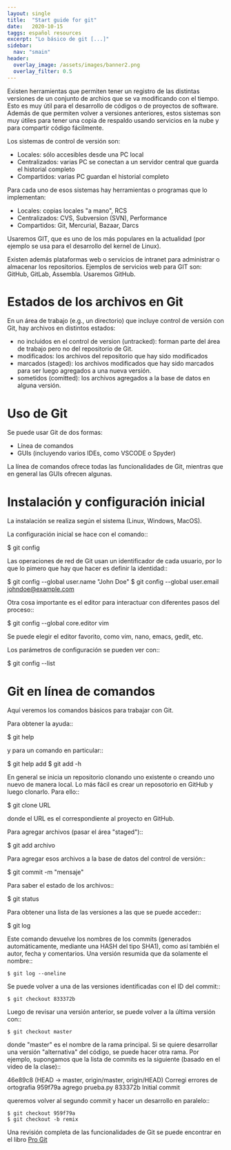 ```yaml
---
layout: single
title:  "Start guide for git"
date:   2020-10-15
taggs: español resources
excerpt: "Lo básico de git [...]"
sidebar:
  nav: "smain"
header:
  overlay_image: /assets/images/banner2.png
  overlay_filter: 0.5
---
```


Existen herramientas que permiten tener un registro de las distintas
versiones de un conjunto de archios que se va modificando con el
tiempo.  Esto es muy útil para el desarrollo de códigos o de proyectos
de software.  Además de que permiten volver a versiones anteriores,
estos sistemas son muy útiles para tener una copia de respaldo usando
servicios en la nube y para compartir código fácilmente.

Los sistemas de control de versión son:

- Locales: sólo accesibles desde una PC local
- Centralizados: varias PC se conectan a un servidor central que
  guarda el historial completo
- Compartidos: varias PC guardan el historial completo

Para cada uno de esos sistemas hay herramientas o programas que lo
implementan:

- Locales: copias locales "a mano", RCS
- Centralizados: CVS, Subversion (SVN), Performance
- Compartidos: Git, Mercurial, Bazaar, Darcs

Usaremos GIT, que es uno de los más populares en la actualidad (por
ejemplo se usa para el desarrollo del kernel de Linux).

Existen además plataformas web o servicios de intranet para
administrar o almacenar los repositorios.  Ejemplos de servicios web
para GIT son: GitHub, GitLab, Assembla.  Usaremos GitHub.


Estados de los archivos en Git
==============================

En un área de trabajo (e.g., un directorio) que incluye control de
versión con Git, hay archivos en distintos estados:

- no incluidos en el control de version (untracked): forman parte del área de
  trabajo pero no del repositorio de Git.
- modificados: los archivos del repositorio que hay sido modificados
- marcados (staged): los archivos modificados que hay sido marcados
  para ser luego agregados a una nueva versión.
- sometidos (comitted): los archivos agregados a la base de datos en
  alguna versión.


Uso de Git
==========

Se puede usar Git de dos formas:

- Línea de comandos
- GUIs (incluyendo varios IDEs, como VSCODE o Spyder)

La línea de comandos ofrece todas las funcionalidades de Git, mientras
que en general las GUIs ofrecen algunas.


Instalación y configuración inicial
===================================

La instalación se realiza según el sistema (Linux, Windows, MacOS).

La configuración inicial se hace con el comando::

   $ git config

Las operaciones de red de Git usan un identificador de cada usuario,
por lo que lo pimero que hay que hacer es definir la identidad::

   $ git config --global user.name "John Doe"
   $ git config --global user.email johndoe@example.com

Otra cosa importante es el editor para interactuar con diferentes
pasos del proceso::

   $ git config --global core.editor vim

Se puede elegir el editor favorito, como vim, nano, emacs, gedit, etc.

Los parámetros de configuración se pueden ver con::

   $ git config --list



Git en línea de comandos
========================

Aquí veremos los comandos básicos para trabajar con Git.

Para obtener la ayuda::

   $ git help

y para un comando en particular::

   $ git help add
   $ git add -h

En general se inicia un repositorio clonando uno existente o creando
uno nuevo de manera local. Lo más fácil es crear un reposotorio en GitHub 
y luego clonarlo. Para ello::

   $ git clone URL

donde el URL es el correspondiente al proyecto en GitHub.


Para agregar archivos (pasar el área "staged")::

   $ git add archivo

Para agregar esos archivos a la base de datos del control de versión::

   $ git commit -m "mensaje"

Para saber el estado de los archivos::

   $ git status


Para obtener una lista de las versiones a las que se puede acceder::

   $ git log

Este comando devuelve los nombres de los commits (generados
automáticamente, mediante una HASH del tipo SHA1), 
como así también el autor, fecha y comentarios.
Una versión resumida que da solamente el nombre::

    $ git log --oneline

Se puede volver a una de las versiones identificadas con el ID del
commit::

    $ git checkout 833372b

Luego de revisar una versión anterior, se puede volver a la última
versión con::

    $ git checkout master

donde "master" es el nombre de la rama principal.  Si se quiere
desarrollar una versión "alternativa" del código, se puede hacer otra
rama.  Por ejemplo, supongamos que la lista de commits es la
siguiente (basado en el video de la clase)::

   46e89c8 (HEAD -> master, origin/master, origin/HEAD) Corregi errores de ortografia
   959f79a agrego prueba.py
   833372b Initial commit

queremos volver al segundo commit y hacer un desarrollo en paralelo::

    $ git checkout 959f79a
    $ git checkout -b remix


Una revisión completa de las funcionalidades de Git se puede encontrar
en el libro [Pro Git](https://git-scm.com/book/en/v2)
